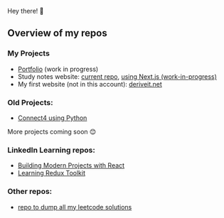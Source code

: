 Hey there! 👋
## Overview of my repos
### My Projects
- [Portfolio](https://github.com/uzairarif5/portfolio) (work in progress)
- Study notes website: [current repo](https://github.com/uzairarif5/uzairarif5.github.io.git), [using Next.js (work-in-progress)](https://github.com/uzairarif5/study_notes)
- My first website (not in this account): [deriveit.net](https://github.com/deriveitCreator/deriveitCreator.github.io)

### Old Projects:
- [Connect4 using Python](https://github.com/uzairarif5/Connect4)

More projects coming soon 😊

### LinkedIn Learning repos:
 - [Building Modern Projects with React](https://github.com/uzairarif5/react_ecosystem)
 - [Learning Redux Toolkit](https://github.com/uzairarif5/learning-redux-toolkit)

### Other repos:
- [repo to dump all my leetcode solutions](https://github.com/uzairarif5/leetCodeSolutions)
